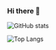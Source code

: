 ### Hi there 👋

![GitHub stats](https://github-readme-stats-three-dun-45.vercel.app/api?username=NadmanKhan)

![Top Langs](https://github-readme-stats-three-dun-45.vercel.app/api/top-langs/?username=NadmanKhan&layout=compact&langs_count=8&hide=cmake,qmake,qml,html,css,tex,hack)

<!--
**NadmanKhan/NadmanKhan** is a ✨ _special_ ✨ repository because its `README.md` (this file) appears on your GitHub profile.

Here are some ideas to get you started:

- 🔭 I’m currently working on ...
- 🌱 I’m currently learning ...
- 👯 I’m looking to collaborate on ...
- 🤔 I’m looking for help with ...
- 💬 Ask me about ...
- 📫 How to reach me: ...
- 😄 Pronouns: ...
- ⚡ Fun fact: ...
-->
